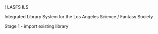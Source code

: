 ! LASFS ILS

Integrated Library System for the Los Angeles Science / Fantasy Society


Stage 1 - import existing library
